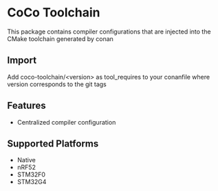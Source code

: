 # CoCo Toolchain

This package contains compiler configurations that are injected into the
CMake toolchain generated by conan

## Import
Add coco-toolchain/\<version> as tool_requires to your conanfile where version corresponds to the git tags

## Features
* Centralized compiler configuration

## Supported Platforms
* Native
* nRF52
* STM32F0
* STM32G4
